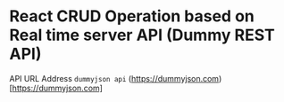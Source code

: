 # React CRUD Operation based on Real time server API (Dummy REST API)

API URL Address `dummyjson api` (https://dummyjson.com)[https://dummyjson.com]
